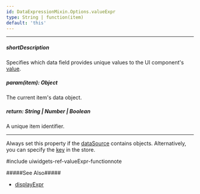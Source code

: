 ```yaml
---
id: DataExpressionMixin.Options.valueExpr
type: String | function(item)
default: 'this'
---
```

---
##### shortDescription
Specifies which data field provides unique values to the UI component's [value](/api-reference/10%20UI%20Widgets/DataExpressionMixin/1%20Configuration/value.md '{basewidgetpath}/Configuration/#value').

##### param(item): Object
The current item's data object.

##### return: String | Number | Boolean
A unique item identifier.

---
Always set this property if the [dataSource](/api-reference/10%20UI%20Widgets/DataExpressionMixin/1%20Configuration/dataSource.md '{basewidgetpath}/Configuration/#dataSource') contains objects. Alternatively, you can specify the [key](/api-reference/30%20Data%20Layer/Store/1%20Configuration/key.md '/Documentation/ApiReference/Data_Layer/CustomStore/Configuration/#key') in the store. 

#include uiwidgets-ref-valueExpr-functionnote

#####See Also#####
- [displayExpr](/api-reference/10%20UI%20Components/DataExpressionMixin/1%20Configuration/displayExpr.md '{basewidgetpath}/Configuration/#displayExpr')